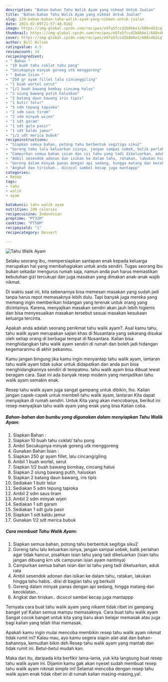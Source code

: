 ```yaml
---
description: "Bahan-bahan Tahu Walik Ayam yang nikmat Untuk Jualan"
title: "Bahan-bahan Tahu Walik Ayam yang nikmat Untuk Jualan"
slug: 229-bahan-bahan-tahu-walik-ayam-yang-nikmat-untuk-jualan
date: 2021-02-09T21:57:48.016Z
image: https://img-global.cpcdn.com/recipes/e97a5fccd2b8b6e1/680x482cq70/tahu-walik-ayam-foto-resep-utama.jpg
thumbnail: https://img-global.cpcdn.com/recipes/e97a5fccd2b8b6e1/680x482cq70/tahu-walik-ayam-foto-resep-utama.jpg
cover: https://img-global.cpcdn.com/recipes/e97a5fccd2b8b6e1/680x482cq70/tahu-walik-ayam-foto-resep-utama.jpg
author: Bill Wilson
ratingvalue: 4.5
reviewcount: 14
recipeingredient:
- " Bahan "
- "10 buah tahu coklat tahu pong"
- "Secukupnya minyak goreng utk menggoreng"
- " Bahan Isian "
- "250 gr ayam fillet lalu cincanggiling"
- "1 buah wortel serut"
- "1/2 buah bawang bombay cincang halus"
- "2 siung bawang putih haluskan"
- "2 batang daun bawang iris tipis"
- "1 butir telur"
- "5 sdm tepung tapioka"
- "2 sdm saus tiram"
- "2 sdm minyak wijen"
- "1 sdt garam"
- "1 sdt gula pasir"
- "1 sdt kaldu jamur"
- "1/2 sdt merica bubuk"
recipeinstructions:
- "Siapkan semua bahan, potong tahu berbentuk segitiga siku2"
- "Goreng tahu lalu keluarkan isinya, jangan sampai sobek, balik perlahan agar tidak hancur, pisahkan isian tahu yang tadi dikeluarkan (isian tahu jangan dibuang krn utk campuran isian ayam nantinya)"
- "Campurkan semua bahan isian dan isi tahu yang tadi dikeluarkan, aduk rata"
- "Ambil sesendok adonan dan isikan ke dalam tahu, ratakan, lakukan hingga tahu habis.. diisi di bagian tahu yg berkulit"
- "Goreng dalam minyak panas dengan api sedang, hingga matang dan kecoklatan.."
- "Angkat dan tiriskan.. dicocol sambel kecap juga mantappp"
categories:
- Resep
tags:
- tahu
- walik
- ayam

katakunci: tahu walik ayam 
nutrition: 249 calories
recipecuisine: Indonesian
preptime: "PT32M"
cooktime: "PT56M"
recipeyield: "1"
recipecategory: Dessert

---
```



![Tahu Walik Ayam](https://img-global.cpcdn.com/recipes/e97a5fccd2b8b6e1/680x482cq70/tahu-walik-ayam-foto-resep-utama.jpg)

Selaku seorang ibu, mempersiapkan santapan enak kepada keluarga merupakan hal yang membahagiakan untuk anda sendiri. Tugas seorang ibu bukan sekadar mengurus rumah saja, namun anda pun harus memastikan kebutuhan gizi tercukupi dan juga masakan yang dimakan anak-anak wajib nikmat.

Di waktu  saat ini, kita sebenarnya bisa memesan masakan yang sudah jadi tanpa harus repot memasaknya lebih dulu. Tapi banyak juga mereka yang memang ingin memberikan hidangan yang terenak untuk orang yang dicintainya. Karena, menyajikan masakan sendiri akan jauh lebih higienis dan bisa menyesuaikan masakan tersebut sesuai masakan kesukaan keluarga tercinta. 



Apakah anda adalah seorang penikmat tahu walik ayam?. Asal kamu tahu, tahu walik ayam merupakan sajian khas di Nusantara yang sekarang disukai oleh setiap orang di berbagai tempat di Nusantara. Kalian bisa menghidangkan tahu walik ayam sendiri di rumah dan boleh jadi hidangan kegemaranmu di akhir pekanmu.

Kamu jangan bingung jika kamu ingin menyantap tahu walik ayam, lantaran tahu walik ayam tidak sukar untuk didapatkan dan anda pun bisa menghidangkannya sendiri di tempatmu. tahu walik ayam bisa dibuat lewat beragam cara. Saat ini ada banyak resep modern yang menjadikan tahu walik ayam semakin enak.

Resep tahu walik ayam juga sangat gampang untuk dibikin, lho. Kalian jangan capek-capek untuk membeli tahu walik ayam, lantaran Kita dapat menyajikan di rumah sendiri. Untuk Kita yang akan mencobanya, berikut ini resep menyajikan tahu walik ayam yang enak yang bisa Kalian coba.

<!--inarticleads1-->

##### Bahan-bahan dan bumbu yang digunakan dalam menyiapkan Tahu Walik Ayam:

1. Siapkan  Bahan :
1. Siapkan 10 buah tahu coklat/ tahu pong
1. Ambil Secukupnya minyak goreng utk menggoreng
1. Gunakan  Bahan Isian :
1. Siapkan 250 gr ayam fillet, lalu cincang/giling
1. Ambil 1 buah wortel, serut
1. Siapkan 1/2 buah bawang bombay, cincang halus
1. Siapkan 2 siung bawang putih, haluskan
1. Siapkan 2 batang daun bawang, iris tipis
1. Sediakan 1 butir telur
1. Sediakan 5 sdm tepung tapioka
1. Ambil 2 sdm saus tiram
1. Ambil 2 sdm minyak wijen
1. Sediakan 1 sdt garam
1. Sediakan 1 sdt gula pasir
1. Siapkan 1 sdt kaldu jamur
1. Gunakan 1/2 sdt merica bubuk




<!--inarticleads2-->

##### Cara membuat Tahu Walik Ayam:

1. Siapkan semua bahan, potong tahu berbentuk segitiga siku2
1. Goreng tahu lalu keluarkan isinya, jangan sampai sobek, balik perlahan agar tidak hancur, pisahkan isian tahu yang tadi dikeluarkan (isian tahu jangan dibuang krn utk campuran isian ayam nantinya)
1. Campurkan semua bahan isian dan isi tahu yang tadi dikeluarkan, aduk rata
1. Ambil sesendok adonan dan isikan ke dalam tahu, ratakan, lakukan hingga tahu habis.. diisi di bagian tahu yg berkulit
1. Goreng dalam minyak panas dengan api sedang, hingga matang dan kecoklatan..
1. Angkat dan tiriskan.. dicocol sambel kecap juga mantappp




Ternyata cara buat tahu walik ayam yang nikamt tidak ribet ini gampang banget ya! Kalian semua mampu memasaknya. Cara buat tahu walik ayam Sangat cocok banget untuk kita yang baru akan belajar memasak atau juga bagi kalian yang telah lihai memasak.

Apakah kamu ingin mulai mencoba membikin resep tahu walik ayam nikmat tidak rumit ini? Kalau mau, ayo kamu segera siapin alat-alat dan bahan-bahannya, kemudian bikin deh Resep tahu walik ayam yang mantab dan tidak rumit ini. Betul-betul mudah kan. 

Maka dari itu, daripada kita berfikir lama-lama, yuk kita langsung buat resep tahu walik ayam ini. Dijamin kamu gak akan nyesel sudah membuat resep tahu walik ayam nikmat simple ini! Selamat mencoba dengan resep tahu walik ayam enak tidak ribet ini di rumah kalian masing-masing,ya!.

